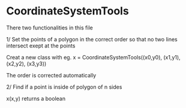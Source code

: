 # CoordinateSystemTools
There two functionalities in this file

1/ Set the points of a polygon in the correct order so that no two lines intersect exept at the points

  Creat a new class with eg. x = CoordinateSystemTools((x0,y0), (x1,y1), (x2,y2), (x3,y3))
  
  The order is corrected automatically
  
2/ Find if a point is inside of polygon of n sides

  x(x,y) returns a boolean
